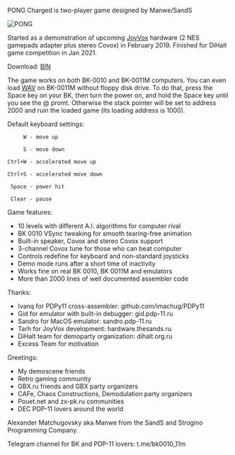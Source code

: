 PONG Charged is two-player game designed by Manwe/SandS

![PONG](https://github.com/user-attachments/assets/1e12740c-0cd8-443a-a046-b531125db70a)

Started as a demonstration of upcoming [JoyVox](http://hardware.thesands.ru) hardware
(2 NES gamepads adapter plus stereo Covox) in February
2019. Finished for DiHalt game competition in Jan 2021.

Download: [BIN](https://github.com/Manwe-SandS/PONG-Charged/releases/download/PDP11/PONG.bin)

The game works on both BK-0010 and BK-0011M computers. You can even load [WAV](https://github.com/Manwe-SandS/PONG-Charged/releases/download/PDP11/PONG.wav) on BK-0011M without floppy disk drive. To do that, press the Space key on your BK, then turn the power on, and hold the Space key until you see the @ promt. Otherwise the stack pointer will be set to address 2000 and ruin the loaded game (its loading address is 1000).

Default keyboard settings:

`     W - move up`

`     S - move down`

`Ctrl+W - accelerated move up`

`Ctrl+S - accelerated move down`

` Space - power hit`

` Clear - pause`

Game features:
- 10 levels with different A.I. algorithms for computer rival
- BK 0010 VSync tweaking for smooth tearing-free animation
- Built-in speaker, Covox and stereo Covox support
- 3-channel Covox tune for those who can beat computer
- Controls redefine for keyboard and non-standard joysticks
- Demo mode runs after a short time of inactivity
- Works fine on real BK 0010, BK 0011M and emulators
- More than 2000 lines of well documented assembler code

Thanks:
- Ivanq for PDPy11 cross-assembler: github.com/imachug/PDPy11
- Gid for emulator with built-in debugger: gid.pdp-11.ru
- Sandro for MacOS emulator: sandro.pdp-11.ru
- Tarh for JoyVox development: hardware.thesands.ru
- DiHalt team for demoparty organization: dihalt.org.ru
- Excess Team for motivation

Greetings:
- My demoscene friends
- Retro gaming community
- GBX.ru friends and GBX party organizers
- CAFe, Chaos Constructions, Demodulation party organizers
- Pouet.net and zx-pk.ru communities
- DEC PDP-11 lovers around the world


Alexander Matchugovsky
aka Manwe from the SandS and Strogino Programming Company.

Telegram channel for BK and PDP-11 lovers: t.me/bk0010_11m
